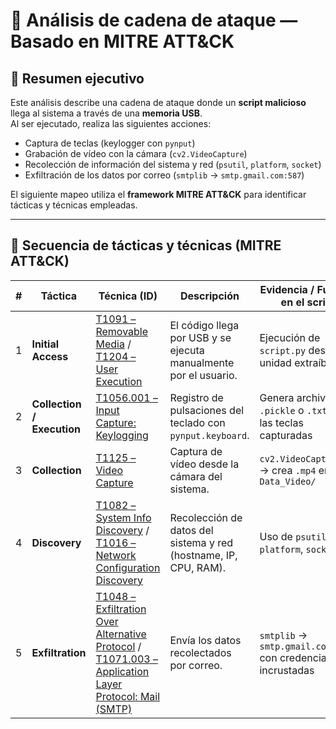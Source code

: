# 🧩 Análisis de cadena de ataque — Basado en MITRE ATT&CK

## 📘 Resumen ejecutivo
Este análisis describe una cadena de ataque donde un **script malicioso** llega al sistema a través de una **memoria USB**.  
Al ser ejecutado, realiza las siguientes acciones:

- Captura de teclas (keylogger con `pynput`)
- Grabación de vídeo con la cámara (`cv2.VideoCapture`)
- Recolección de información del sistema y red (`psutil`, `platform`, `socket`)
- Exfiltración de los datos por correo (`smtplib` → `smtp.gmail.com:587`)

El siguiente mapeo utiliza el **framework MITRE ATT&CK** para identificar tácticas y técnicas empleadas.

---

## 🎯 Secuencia de tácticas y técnicas (MITRE ATT&CK)

| # | Táctica | Técnica (ID) | Descripción | Evidencia / Función en el script |
|---|---------|---------------|-------------|----------------------------------|
| 1 | **Initial Access** | [T1091 – Removable Media](https://attack.mitre.org/techniques/T1091/) / [T1204 – User Execution](https://attack.mitre.org/techniques/T1204/) | El código llega por USB y se ejecuta manualmente por el usuario. | Ejecución de `script.py` desde unidad extraíble |
| 2 | **Collection / Execution** | [T1056.001 – Input Capture: Keylogging](https://attack.mitre.org/techniques/T1056/001/) | Registro de pulsaciones del teclado con `pynput.keyboard`. | Genera archivos `.pickle` o `.txt` con las teclas capturadas |
| 3 | **Collection** | [T1125 – Video Capture](https://attack.mitre.org/techniques/T1125/) | Captura de vídeo desde la cámara del sistema. | `cv2.VideoCapture(0)` → crea `.mp4` en `Data_Video/` |
| 4 | **Discovery** | [T1082 – System Info Discovery](https://attack.mitre.org/techniques/T1082/) / [T1016 – Network Configuration Discovery](https://attack.mitre.org/techniques/T1016/) | Recolección de datos del sistema y red (hostname, IP, CPU, RAM). | Uso de `psutil`, `platform`, `socket` |
| 5 | **Exfiltration** | [T1048 – Exfiltration Over Alternative Protocol](https://attack.mitre.org/techniques/T1048/) / [T1071.003 – Application Layer Protocol: Mail (SMTP)](https://attack.mitre.org/techniques/T1071/003/) | Envía los datos recolectados por correo. | `smtplib` → `smtp.gmail.com:587` con credenciales incrustadas |

